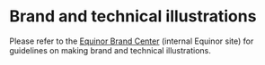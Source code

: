 # Brand and technical illustrations 

Please refer to the [Equinor Brand Center](https://communicationtoolbox.equinor.com/brandcenter/en/equinor/component/default/50420) (internal Equinor site)  for guidelines on making brand and technical illustrations.